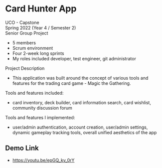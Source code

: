 # Card Hunter App

UCO - Capstone <br />
Spring 2022 (Year 4 / Semester 2) <br />
Senior Group Project
 - 5 members
 - Scrum environment
 - Four 2-week long sprints
 - My roles included developer, test engineer, git administrator

Project Description
 - This application was built around the concept of various tools and features for the trading card game - Magic the Gathering.


Tools and features included: 
 - card inventory, deck builder, card information search, card wishlist, community discussion forum

Tools and features I implemented: 
 - user/admin authentication, account creation, user/admin settings, dynamic gameplay tracking tools, overall unified aesthetics of the app

## Demo Link
 - https://youtu.be/epGQ_kv_0rY
